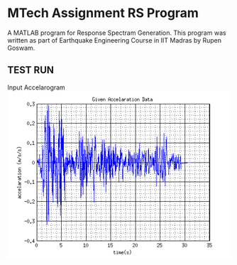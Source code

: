 # MTech Assignment RS Program
A MATLAB program for Response Spectram Generation. This program was written as part of Earthquake Engineering Course in IIT Madras by Rupen Goswam.

## TEST RUN

Input Accelarogram
![alt text](https://github.com/anismhd/MTech-Assignment-RS-Program/raw/master/InputAccl.png "Input Accelarogram")
